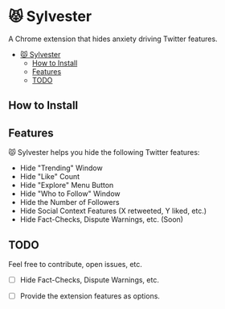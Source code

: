 # 😾 Sylvester
A Chrome extension that hides anxiety driving Twitter features.

- [😾 Sylvester](#-sylvester)
  - [How to Install](#how-to-install)
  - [Features](#features)
  - [TODO](#todo)

## How to Install

## Features

😾 Sylvester helps you hide the following Twitter features:

- Hide "Trending" Window
- Hide "Like" Count
- Hide "Explore" Menu Button
- Hide "Who to Follow" Window
- Hide the Number of Followers
- Hide Social Context Features (X retweeted, Y liked, etc.)
- Hide Fact-Checks, Dispute Warnings, etc. (Soon)

## TODO

Feel free to contribute, open issues, etc.

- [ ] Hide Fact-Checks, Dispute Warnings, etc.
- [ ] Provide the extension features as options.

